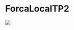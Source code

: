 # ForcaLocalTP2
<img src="https://raw.githubusercontent.com/xJhonatan/ForcaLocalTP2/main/forca.png"></img>
